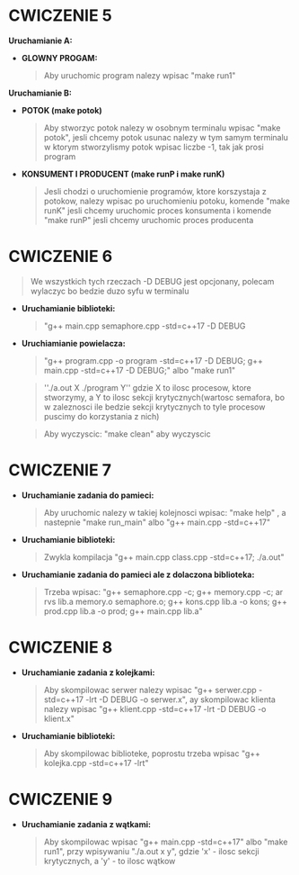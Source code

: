 # CWICZENIE 5

**Uruchamianie A:**
* **GLOWNY PROGAM:** 

    >Aby uruchomic program nalezy wpisac "make run1"

**Uruchamianie B:**

* **POTOK (make potok)**

    >Aby stworzyc potok nalezy w osobnym terminalu wpisac "make potok", jesli chcemy potok usunac nalezy w tym samym terminalu w ktorym stworzylismy potok wpisac liczbe -1, tak jak prosi program

* **KONSUMENT I PRODUCENT (make runP i make runK)**

    >Jesli chodzi o uruchomienie programów, ktore korszystaja z potokow, nalezy wpisac po uruchomieniu potoku, komende "make runK" jesli chcemy uruchomic proces konsumenta i komende "make runP" jesli chcemy uruchomic proces producenta

# CWICZENIE 6

>We wszystkich tych rzeczach -D DEBUG jest opcjonany, polecam wylaczyc bo bedzie duzo syfu w terminalu

* **Uruchamianie biblioteki:**

    >"g++ main.cpp semaphore.cpp -std=c++17 -D DEBUG

* **Uruchiamianie powielacza:**

    >"g++ program.cpp -o program -std=c++17 -D DEBUG; g++ main.cpp -std=c++17 -D DEBUG;"
    >albo 
    >"make run1"

    > ''./a.out X ./program Y'' 
    >gdzie X to ilosc procesow, ktore stworzymy, a Y to ilosc sekcji krytycznych(wartosc semafora, bo w zaleznosci ile bedzie sekcji krytycznych to tyle procesow puscimy do korzystania z nich) 

    > Aby wyczyscic:
    >"make clean" aby wyczyscic

# CWICZENIE 7

* **Uruchamianie zadania do pamieci:**

    > Aby uruchomic nalezy w takiej kolejnosci wpisac: "make help" , a nastepnie "make run_main" albo "g++ main.cpp -std=c++17"

* **Uruchamianie biblioteki:**

    > Zwykla kompilacja "g++ main.cpp class.cpp -std=c++17; ./a.out"

* **Uruchamianie zadania do pamieci ale z dolaczona biblioteka:**

    > Trzeba wpisac: "g++ semaphore.cpp -c; g++ memory.cpp -c; ar rvs lib.a memory.o semaphore.o; g++ kons.cpp lib.a -o kons; g++ prod.cpp lib.a -o prod; g++ main.cpp lib.a"

# CWICZENIE 8

* **Uruchamianie zadania z kolejkami:**

    > Aby skompilowac serwer nalezy wpisac "g++ serwer.cpp -std=c++17 -lrt -D DEBUG -o serwer.x", ay skompilowac klienta nalezy wpisac "g++ klient.cpp -std=c++17 -lrt -D DEBUG -o klient.x"

* **Uruchamianie biblioteki:**

    > Aby skompilowac biblioteke, poprostu trzeba wpisac "g++ kolejka.cpp -std=c++17 -lrt"

# CWICZENIE 9

* **Uruchamianie zadania z wątkami:**

    > Aby skompilowac wpisac "g++ main.cpp -std=c++17" albo "make run1", przy wpisywaniu "./a.out x y", gdzie 'x' - ilosc sekcji krytycznych, a 'y' - to ilosc wątkow